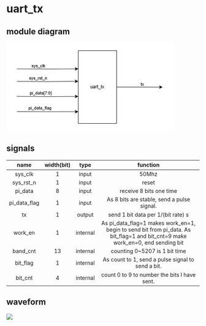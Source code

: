 # uart_tx

## module diagram

![](https://github.com/KaihaoYuHW/Verilog-RS232/blob/main/doc/uart_tx_module.png)

## signals

|     name     | width(bit) |   type   |                           function                           |
| :----------: | :--------: | :------: | :----------------------------------------------------------: |
|   sys_clk    |     1      |  input   |                            50Mhz                             |
|  sys_rst_n   |     1      |  input   |                            reset                             |
|   pi_data    |     8      |  input   |                   receive 8 bits one time                    |
| pi_data_flag |     1      |  input   |          As 8 bits are stable, send a pulse signal.          |
|      tx      |     1      |  output  |              send 1 bit data per 1/(bit rate) s              |
|   work_en    |     1      | internal | As pi_data_flag=1 makes work_en=1, begin to send bit from pi_data. As bit_flag=1 and bit_cnt=9 make work_en=0, end sending bit |
|   band_cnt   |     13     | internal |                counting 0~5207 is 1 bit time                 |
|   bit_flag   |     1      | internal |      As count to 1, send a pulse signal to send a bit.       |
|   bit_cnt    |     4      | internal |         count 0 to 9 to number the bits I have sent.         |

## waveform

![](https://github.com/KaihaoYuHW/Verilog-RS232/blob/main/doc/uart_tx_waveform.bmp)
